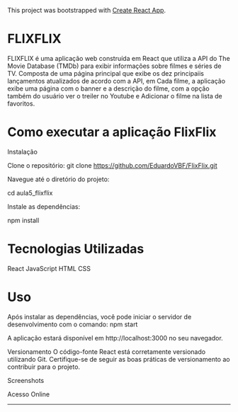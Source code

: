 This project was bootstrapped with [Create React App](https://github.com/facebook/create-react-app).

# FLIXFLIX
FLIXFLIX é uma aplicação web construída em React que utiliza a API do The Movie Database (TMDb) para exibir informações sobre filmes e séries de TV. Composta de uma página principal que exibe os dez principaiis lançamentos atualizados de acordo com a API, em Cada filme, a aplicação exibe uma página com o banner e a descrição do filme, com a opção também do usuário ver o treiler no Youtube e Adicionar o filme na lista de favoritos.

# Como executar a aplicação FlixFlix

Instalação

Clone o repositório:
git clone https://github.com/EduardoVBF/FlixFlix.git

Navegue até o diretório do projeto:

cd aula5_flixflix

Instale as dependências:

npm install

# Tecnologias Utilizadas
React
JavaScript
HTML
CSS

# Uso
Após instalar as dependências, você pode iniciar o servidor de desenvolvimento com o comando:
npm start

A aplicação estará disponível em http://localhost:3000 no seu navegador.

Versionamento
O código-fonte React está corretamente versionado utilizando Git. Certifique-se de seguir as boas práticas de versionamento ao contribuir para o projeto.

Screenshots



Acesso Online
*********************

